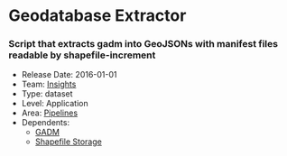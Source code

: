 # Geodatabase Extractor
### Script that extracts gadm into GeoJSONs with manifest files readable by shapefile-increment
* Release Date: 2016-01-01
* Team: [Insights](../teams/insights.md)
* Type: dataset
* Level: Application
* Area: [Pipelines](../areas/pipelines.png)
* Dependents:
  * [GADM](gadm.md)
  * [Shapefile Storage](shapefile-storage.md)
